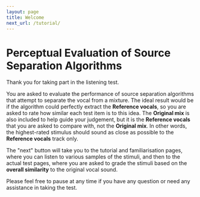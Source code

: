 ```yaml
---
layout: page
title: Welcome
next_url: /tutorial/
---
```

# Perceptual Evaluation of Source Separation Algorithms

Thank you for taking part in the listening test.

You are asked to evaluate the performance of source separation algorithms that attempt to separate the vocal from a mixture. The ideal result would be if the algorithm could perfectly extract the **Reference vocals**, so you are asked to rate how similar each test item is to this idea. The **Original mix** is also included to help guide your judgement, but it is the **Reference vocals** that you are asked to compare with, not the **Original mix**. In other words, the highest-rated stimulus should sound as close as possible to the **Reference vocals** track only.

The "next" button will take you to the tutorial and familiarisation pages, where you can listen to various samples of the stimuli, and then to the actual test pages, where you are asked to grade the stimuli based on the **overall similarity** to the original vocal sound.

Please feel free to pause at any time if you have any question or need any assistance in taking the test.